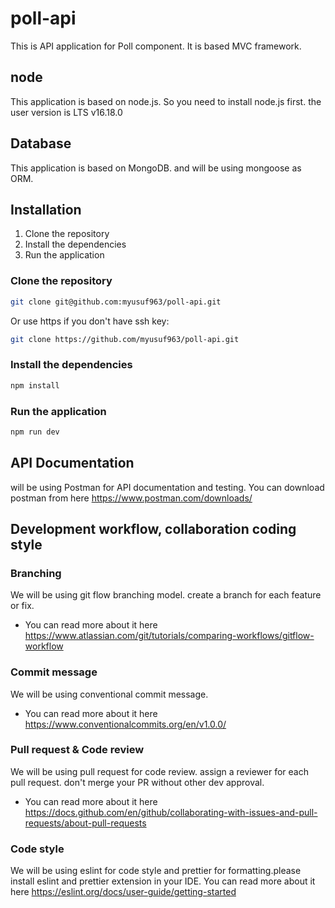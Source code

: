 # poll-api
This is API application for Poll component. It is based MVC framework.

## node
This application is based on node.js. So you need to install node.js first. the user version is LTS v16.18.0
## Database
This application is based on MongoDB. and will be using mongoose as ORM.
## Installation
1. Clone the repository
2. Install the dependencies
3. Run the application
### Clone the repository
```bash
git clone git@github.com:myusuf963/poll-api.git
```
Or use https if you don't have ssh key:

```bash
git clone https://github.com/myusuf963/poll-api.git
```

### Install the dependencies

```bash
npm install
```
### Run the application
```bash
npm run dev
```
## API Documentation
will be using Postman for API documentation and testing. You can download postman from here
https://www.postman.com/downloads/

## Development workflow, collaboration coding style
### Branching
We will be using git flow branching model. create a branch for each feature or fix.
- You can read more about it here
https://www.atlassian.com/git/tutorials/comparing-workflows/gitflow-workflow

### Commit message
We will be using conventional commit message.
- You can read more about it here
https://www.conventionalcommits.org/en/v1.0.0/

### Pull request & Code review
We will be using pull request for code review. assign a reviewer for each pull request. don't merge your PR without other dev approval.
- You can read more about it here
https://docs.github.com/en/github/collaborating-with-issues-and-pull-requests/about-pull-requests

### Code style
We will be using eslint for code style and prettier for formatting.please install eslint and prettier extension in your IDE.
 You can read more about it here
https://eslint.org/docs/user-guide/getting-started




